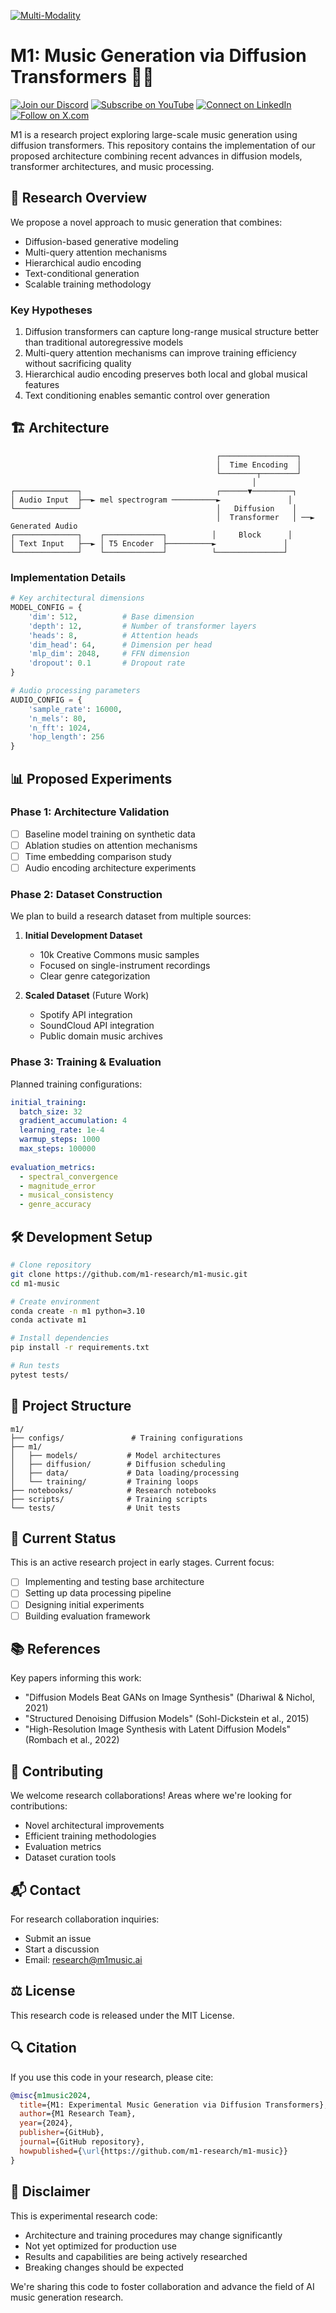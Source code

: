 [![Multi-Modality](agorabanner.png)](https://discord.com/servers/agora-999382051935506503)

# M1: Music Generation via Diffusion Transformers 🎵🔬

[![Join our Discord](https://img.shields.io/badge/Discord-Join%20our%20server-5865F2?style=for-the-badge&logo=discord&logoColor=white)](https://discord.gg/agora-999382051935506503) [![Subscribe on YouTube](https://img.shields.io/badge/YouTube-Subscribe-red?style=for-the-badge&logo=youtube&logoColor=white)](https://www.youtube.com/@kyegomez3242) [![Connect on LinkedIn](https://img.shields.io/badge/LinkedIn-Connect-blue?style=for-the-badge&logo=linkedin&logoColor=white)](https://www.linkedin.com/in/kye-g-38759a207/) [![Follow on X.com](https://img.shields.io/badge/X.com-Follow-1DA1F2?style=for-the-badge&logo=x&logoColor=white)](https://x.com/kyegomezb)


M1 is a research project exploring large-scale music generation using diffusion transformers. This repository contains the implementation of our proposed architecture combining recent advances in diffusion models, transformer architectures, and music processing.

## 🔬 Research Overview

We propose a novel approach to music generation that combines:
- Diffusion-based generative modeling
- Multi-query attention mechanisms
- Hierarchical audio encoding
- Text-conditional generation
- Scalable training methodology

### Key Hypotheses

1. Diffusion transformers can capture long-range musical structure better than traditional autoregressive models
2. Multi-query attention mechanisms can improve training efficiency without sacrificing quality
3. Hierarchical audio encoding preserves both local and global musical features
4. Text conditioning enables semantic control over generation

## 🏗️ Architecture

```
                                              ┌─────────────────┐
                                              │  Time Encoding  │
                                              └────────┬────────┘
                                                      │
┌──────────────┐                              ┌──────▼─────────┐
│ Audio Input  ├──► mel spectrogram ──────────►               │
└──────────────┘                              │   Diffusion    │
                                              │  Transformer   │ ──► Generated Audio
┌──────────────┐    ┌─────────────┐          │     Block      │
│ Text Input   ├──► │ T5 Encoder  ├──────────►               │
└──────────────┘    └─────────────┘          └───────────────┘
```

### Implementation Details

```python
# Key architectural dimensions
MODEL_CONFIG = {
    'dim': 512,          # Base dimension
    'depth': 12,         # Number of transformer layers
    'heads': 8,          # Attention heads
    'dim_head': 64,      # Dimension per head
    'mlp_dim': 2048,     # FFN dimension
    'dropout': 0.1       # Dropout rate
}

# Audio processing parameters
AUDIO_CONFIG = {
    'sample_rate': 16000,
    'n_mels': 80,
    'n_fft': 1024,
    'hop_length': 256
}
```

## 📊 Proposed Experiments

### Phase 1: Architecture Validation
- [ ] Baseline model training on synthetic data
- [ ] Ablation studies on attention mechanisms
- [ ] Time embedding comparison study
- [ ] Audio encoding architecture experiments

### Phase 2: Dataset Construction
We plan to build a research dataset from multiple sources:

1. **Initial Development Dataset**
   - 10k Creative Commons music samples
   - Focused on single-instrument recordings
   - Clear genre categorization

2. **Scaled Dataset** (Future Work)
   - Spotify API integration
   - SoundCloud API integration
   - Public domain music archives

### Phase 3: Training & Evaluation
Planned training configurations:
```yaml
initial_training:
  batch_size: 32
  gradient_accumulation: 4
  learning_rate: 1e-4
  warmup_steps: 1000
  max_steps: 100000
  
evaluation_metrics:
  - spectral_convergence
  - magnitude_error
  - musical_consistency
  - genre_accuracy
```

## 🛠️ Development Setup

```bash
# Clone repository
git clone https://github.com/m1-research/m1-music.git
cd m1-music

# Create environment
conda create -n m1 python=3.10
conda activate m1

# Install dependencies
pip install -r requirements.txt

# Run tests
pytest tests/
```

## 📝 Project Structure

```
m1/
├── configs/               # Training configurations
├── m1/
│   ├── models/           # Model architectures
│   ├── diffusion/        # Diffusion scheduling
│   ├── data/             # Data loading/processing
│   └── training/         # Training loops
├── notebooks/            # Research notebooks
├── scripts/              # Training scripts
└── tests/                # Unit tests
```

## 🧪 Current Status

This is an active research project in early stages. Current focus:
- [ ] Implementing and testing base architecture
- [ ] Setting up data processing pipeline
- [ ] Designing initial experiments
- [ ] Building evaluation framework

## 📚 References

Key papers informing this work:
- "Diffusion Models Beat GANs on Image Synthesis" (Dhariwal & Nichol, 2021)
- "Structured Denoising Diffusion Models" (Sohl-Dickstein et al., 2015)
- "High-Resolution Image Synthesis with Latent Diffusion Models" (Rombach et al., 2022)

## 🤝 Contributing

We welcome research collaborations! Areas where we're looking for contributions:
- Novel architectural improvements
- Efficient training methodologies
- Evaluation metrics
- Dataset curation tools

## 📬 Contact

For research collaboration inquiries:
- Submit an issue
- Start a discussion
- Email: research@m1music.ai

## ⚖️ License

This research code is released under the MIT License. 

## 🔍 Citation

If you use this code in your research, please cite:
```bibtex
@misc{m1music2024,
  title={M1: Experimental Music Generation via Diffusion Transformers},
  author={M1 Research Team},
  year={2024},
  publisher={GitHub},
  journal={GitHub repository},
  howpublished={\url{https://github.com/m1-research/m1-music}}
}
```

## 🚧 Disclaimer

This is experimental research code:
- Architecture and training procedures may change significantly
- Not yet optimized for production use
- Results and capabilities are being actively researched
- Breaking changes should be expected

We're sharing this code to foster collaboration and advance the field of AI music generation research.
